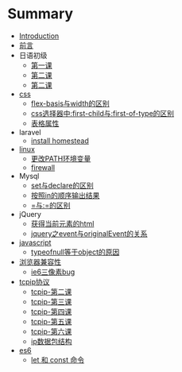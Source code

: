 # Summary

* [Introduction](README.md)
* [前言](README.MD)
* 日语初级
  * [第一课](di-yi-ke.md)
  * [第二课](di-er-ke.md)
  * [第二课](di-er-ke.md)
* [css](css.md)
  * [flex-basis与width的区别](css/flex-basisyu-width-de-qu-bie.md)
  * [css选择器中:first-child与:first-of-type的区别](css/cssxuan-ze-qi-4e2d3a-first-child-4e0e3a-first-of-type-de-qu-bie.md)
  * [表格属性](css/biao-ge-shu-xing.md)
* laravel
  * [install homestead](install-homestead.md)
* [linux](linux.md)
  * [更改PATH环境变量](change-path.md)
  * [firewall](firewall.md)
* Mysql
  * [set与declare的区别](set-declare.md)
  * [按照in的顺序输出结果](in-order.md)
  * [=与:=的区别](two-equals.md)
* jQuery
  * [获得当前元素的html](get-current-html.md)
  * [jquery之event与originalEvent的关系](jqueryzhi-event-yu-originalevent-de-guan-xi.md)
* [javascript](javascript.md)
  * [typeofnull等于object的原因](typeofnull.md)
* [浏览器兼容性](liu-lan-qi-jian-rong-xing.md)
  * [ie6三像素bug](liu-lan-qi-jian-rong-xing/ie6san-xiang-su-bug.md)
* [tcpip协议](tcpipxie-yi.md)
  * [tcpip-第二课](tcpipxie-yi/tcpipdi-er-ke.md)
  * [tcpip-第三课](tcpipxie-yi/tcpipdi-san-ke.md)
  * [tcpip-第四课](tcpipxie-yi/tcpipdi-si-ke.md)
  * [tcpip-第五课](tcpipxie-yi/tcpipdi-wu-ke.md)
  * [tcpip-第六课](tcpipxie-yi/tcpipdi-liu-ke.md)
  * [ip数据包结构](tcpipxie-yi/ipshu-ju-bao-jie-gou.md)
* [es6](es6.md)
  * [let 和 const 命令](es6/let-he-const-ming-ling.md)

